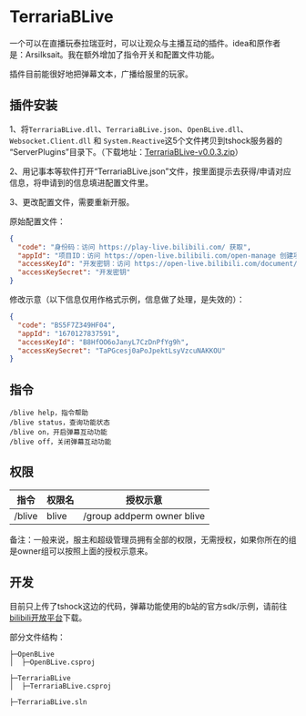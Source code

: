 # TerrariaBLive

一个可以在直播玩泰拉瑞亚时，可以让观众与主播互动的插件。idea和原作者是：ArsiIksait。我在额外增加了指令开关和配置文件功能。

插件目前能很好地把弹幕文本，广播给服里的玩家。


## 插件安装

1、将`TerrariaBLive.dll`、`TerrariaBLive.json`、`OpenBLive.dll`、`Websocket.Client.dll` 和 `System.Reactive`这5个文件拷贝到tshock服务器的 “ServerPlugins”目录下。（下载地址：[TerrariaBLive-v0.0.3.zip](https://github.com/hufang360/TerrariaBLive/releases/download/v0.0.3/TerrariaBLive-v0.0.3.zip)）

2、用记事本等软件打开“TerrariaBLive.json”文件，按里面提示去获得/申请对应信息，将申请到的信息填进配置文件里。

3、更改配置文件，需要重新开服。

原始配置文件：
```json
{
  "code": "身份码：访问 https://play-live.bilibili.com/ 获取",
  "appId": "项目ID：访问 https://open-live.bilibili.com/open-manage 创建项目",
  "accessKeyId": "开发密钥：访问 https://open-live.bilibili.com/document/quickStart.html 进行申请",
  "accessKeySecret": "开发密钥"
}
```

修改示意（以下信息仅用作格式示例，信息做了处理，是失效的）：
```json
{
  "code": "BS5F7Z349HF04",
  "appId": "1670127837591",
  "accessKeyId": "B8HfOO6oJanyL7CzDnPfYg9h",
  "accessKeySecret": "TaPGcesj0aPoJpektLsyVzcuNAKKOU"
}
```


## 指令
```shell
/blive help，指令帮助
/blive status，查询功能状态
/blive on，开启弹幕互动功能
/blive off，关闭弹幕互动功能
```

## 权限
| 指令 | 权限名 | 授权示意 |
| --- | --- | --- |
| /blive | blive | /group addperm owner blive  |

备注：一般来说，服主和超级管理员拥有全部的权限，无需授权，如果你所在的组是owner组可以按照上面的授权示意来。

## 开发
目前只上传了tshock这边的代码，弹幕功能使用的b站的官方sdk/示例，请前往[bilibili开放平台](https://open-live.bilibili.com/document/doc&tool/cSDK.html)下载。

部分文件结构：
```
├─OpenBLive
│  ├─OpenBLive.csproj

├─TerrariaBLive
│  ├─TerrariaBLive.csproj

├─TerrariaBLive.sln
```
